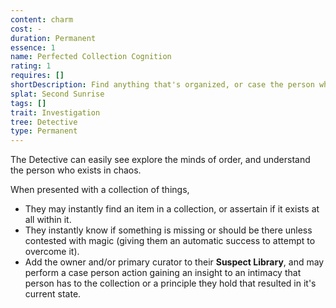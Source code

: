 ```yaml
---
content: charm
cost: -
duration: Permanent
essence: 1
name: Perfected Collection Cognition
rating: 1
requires: []
shortDescription: Find anything that's organized, or case the person who left it disorganized
splat: Second Sunrise
tags: []
trait: Investigation
tree: Detective
type: Permanent
---
```


The Detective can easily see explore the minds of order, and understand the person who exists in chaos.

When presented with a collection of things,

- They may instantly find an item in a collection, or assertain if it exists at all within it.
- They instantly know if something is missing or should be there unless contested with magic (giving them an automatic success to attempt to overcome it).
- Add the owner and/or primary curator to their **Suspect Library**, and may perform a case person action gaining an insight to an intimacy that person has to the collection or a principle they hold that resulted in it's current state.

